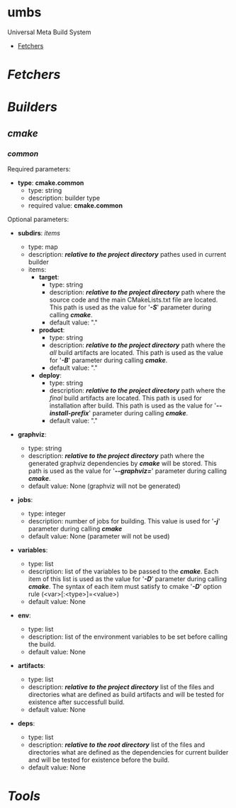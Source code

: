# umbs
Universal Meta Build System

- [Fetchers](./.md/fetchers/fetchers.md)



# ***Fetchers***



# ***Builders***

## ***cmake***

### ***common***

Required parameters:
- **type**: **cmake.common**
    - type: string
    - description: builder type
    - required value: **cmake.common**

Optional parameters:
- **subdirs**: *items*
    - type: map
    - description: ***relative to the project directory*** pathes used in current builder
    - items:
        - **target**:
            - type: string
            - description: ***relative to the project directory*** path where the source code and the main CMakeLists.txt file are located. This path is used as the value for '***-S***' parameter during calling ***cmake***.
            - default value: "."
        - **product**:
            - type: string
            - description: ***relative to the project directory*** path where the *all* build artifacts are located. This path is used as the value for '***-B***' parameter during calling ***cmake***.
            - default value: "."
        - **deploy**:
            - type: string
            - description: ***relative to the project directory*** path where the *final* build artifacts are located. This path is used for installation after build. This path is used as the value for '***--install-prefix***' parameter during calling ***cmake***.
            - default value: "."

- **graphviz**:
    - type: string
    - description: ***relative to the project directory*** path where the generated graphviz dependencies by ***cmake*** will be stored. This path is used as the value for '***--graphviz=***' parameter during calling ***cmake***.
    - default value: None (graphviz will not be generated)

- **jobs**:
    - type: integer
    - description: number of jobs for building. This value is used for '***-j***' parameter during calling ***cmake***
    - default value: None (parameter will not be used)

- **variables**:
    - type: list
    - description: list of the variables to be passed to the ***cmake***. Each item of this list is used as the value for '***-D***' parameter during calling ***cmake***. The syntax of each item must satisfy to cmake '***-D***' option rule (\<var\>[:\<type\>]=\<value\>)
    - default value: None

- **env**:
    - type: list
    - description: list of the environment variables to be set before calling the build.
    - default value: None

- **artifacts**:
    - type: list
    - description: ***relative to the project directory*** list of the files and directories what are defined as build artifacts and will be tested for existence after successfull build.
    - default value: None

- **deps**:
    - type: list
    - description: ***relative to the root directory*** list of the files and directories what are defined as the dependencies for current builder and will be tested for existence before the build.
    - default value: None





# ***Tools***

